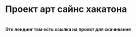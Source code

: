 <h1> Проект арт сайнс хакатона <h1>
<h4> Это лендинг там есть ссылка на проект для скачивания </h4>
